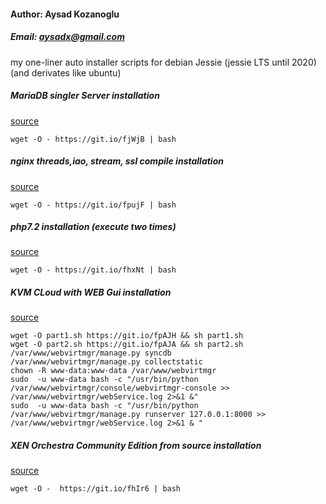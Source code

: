 
#### Author: Aysad Kozanoglu
##### Email: aysadx@gmail.com

my one-liner auto installer scripts for debian Jessie (jessie LTS until 2020) (and derivates like ubuntu)

##### MariaDB singler Server installation
[source](https://github.com/AysadKozanoglu/scripts/blob/master/mariadb-install.sh)
```
wget -O - https://git.io/fjWjB | bash
```

##### nginx threads,iao, stream, ssl compile installation
[source](https://gist.github.com/AysadKozanoglu/8f95343bb5e4e97ab09461ef92dd3124#file-nginx_compile_install-sh)
```
wget -O - https://git.io/fpujF | bash
```

##### php7.2 installation (execute two times)
[source](https://gist.github.com/AysadKozanoglu/52aa3439f87703edaa2163795896b526#file-php7-install-debian_jessie)
```
wget -O - https://git.io/fhxNt | bash
```
##### KVM CLoud with WEB Gui installation
[source](https://github.com/AysadKozanoglu/webvirtmgr/wiki/Install-WebVirtMgr-KVM-Cloud---Easy-auto-installer)
```
wget -O part1.sh https://git.io/fpAJH && sh part1.sh
wget -O part2.sh https://git.io/fpAJA && sh part2.sh
/var/www/webvirtmgr/manage.py syncdb
/var/www/webvirtmgr/manage.py collectstatic
chown -R www-data:www-data /var/www/webvirtmgr
sudo  -u www-data bash -c "/usr/bin/python /var/www/webvirtmgr/console/webvirtmgr-console >> /var/www/webvirtmgr/webService.log 2>&1 &" 
sudo  -u www-data bash -c "/usr/bin/python /var/www/webvirtmgr/manage.py runserver 127.0.0.1:8000 >> /var/www/webvirtmgr/webService.log 2>&1 & "
```
##### XEN Orchestra Community Edition from source installation
[source](https://raw.githubusercontent.com/AysadKozanoglu/Auto-installer-xen-orchestra-source/master/xo-auto-installer.sh)
```
wget -O -  https://git.io/fhIr6 | bash
```

